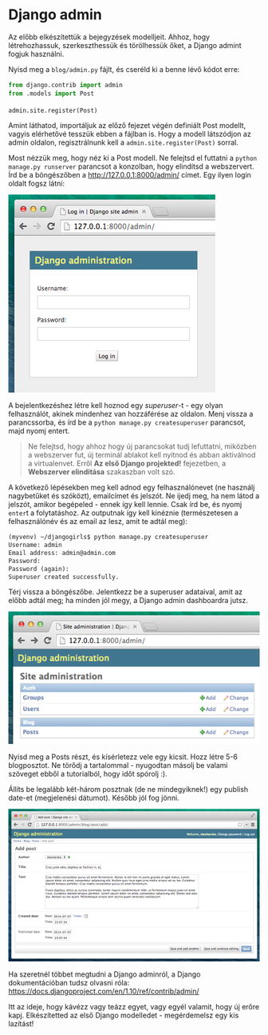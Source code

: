 # Django admin

Az előbb elkészítettük a bejegyzések modelljeit. Ahhoz, hogy létrehozhassuk, szerkeszthessük és törölhessük őket, a Django admint fogjuk használni.

Nyisd meg a `blog/admin.py` fájlt, és cseréld ki a benne lévő kódot erre:

```python
from django.contrib import admin
from .models import Post

admin.site.register(Post)
```

Amint láthatod, importáljuk az előző fejezet végén definiált Post modellt, vagyis elérhetővé tesszük ebben a fájlban is. Hogy a modell látszódjon az admin oldalon, regisztrálnunk kell a `admin.site.register(Post)` sorral.

Most nézzük meg, hogy néz ki a Post modell. Ne felejtsd el futtatni a `python manage.py runserver` parancsot a konzolban, hogy elindítsd a webszervert. Írd be a böngészőben a http://127.0.0.1:8000/admin/ címet. Egy ilyen login oldalt fogsz látni:

![Login page][1]

 [1]: images/login_page2.png

A bejelentkezéshez létre kell hoznod egy *superuser*-t - egy olyan felhasználót, akinek mindenhez van hozzáférése az oldalon. Menj vissza a parancssorba, és írd be a `python manage.py createsuperuser` parancsot, majd nyomj entert.

> Ne felejtsd, hogy ahhoz hogy új parancsokat tudj lefuttatni, miközben a webszerver fut, új terminál ablakot kell nyitnod és abban aktiválnod a virtualenvet. Erről <b>Az első Django projekted!</b> fejezetben, a <b>Webszerver elindítása</b> szakaszban volt szó.

A következő lépésekben meg kell adnod egy felhasználónevet (ne használj nagybetűket és szóközt), emailcímet és jelszót. Ne ijedj meg, ha nem látod a jelszót, amikor begépeled - ennek így kell lennie. Csak írd be, és nyomj `enter`t a folytatáshoz. Az outputnak így kell kinéznie (természetesen a felhasználónév és az email az lesz, amit te adtál meg):

    (myvenv) ~/djangogirls$ python manage.py createsuperuser
    Username: admin
    Email address: admin@admin.com
    Password:
    Password (again):
    Superuser created successfully.
    

Térj vissza a böngészőbe. Jelentkezz be a superuser adataival, amit az előbb adtál meg; ha minden jól megy, a Django admin dashboardra jutsz.

![Django admin][2]

 [2]: images/django_admin3.png

Nyisd meg a Posts részt, és kísérletezz vele egy kicsit. Hozz létre 5-6 blogposztot. Ne törődj a tartalommal - nyugodtan másolj be valami szöveget ebből a tutorialból, hogy időt spórolj :).

Állíts be legalább két-három posztnak (de ne mindegyiknek!) egy publish date-et (megjelenési dátumot). Később jól fog jönni.

![Django admin][3]

 [3]: images/edit_post3.png

Ha szeretnél többet megtudni a Django adminról, a Django dokumentációban tudsz olvasni róla: https://docs.djangoproject.com/en/1.10/ref/contrib/admin/

Itt az ideje, hogy kávézz vagy teázz egyet, vagy egyél valamit, hogy új erőre kapj. Elkészítetted az első Django modelledet - megérdemelsz egy kis lazítást!